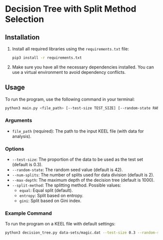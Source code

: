 # Decision Tree with Split Method Selection

## Installation

1. Install all required libraries using the `requirements.txt` file:

    ```bash
    pip3 install -r requirements.txt
    ```

2. Make sure you have all the necessary dependencies installed. You can use a virtual environment to avoid dependency conflicts.

## Usage

To run the program, use the following command in your terminal:

```bash
python3 main.py <file_path> [--test-size TEST_SIZE] [--random-state RANDOM_STATE] [--num-splits NUM_SPLITS] [--max-depth MAX_DEPTH] [--split-method SPLIT_METHOD]
```

### Arguments

* `file_path` (required): The path to the input KEEL file (with data for analysis).

### Options

* `--test-size`: The proportion of the data to be used as the test set (default is 0.3).
* `--random-state`: The random seed value (default is 42).
* `--num-splits`: The number of splits used for data division (default is 2).
* `--max-depth`: The maximum depth of the decision tree (default is 1000).
* `--split-method`: The splitting method. Possible values:
    * `equal`: Equal split (default).
    * `entropy`: Split based on entropy.
    * `gini`: Split based on Gini index.

### Example Command

To run the program on a KEEL file with default settings:

```bash
python3 decision_tree.py data-sets/magic.dat --test-size 0.3 --random-state 42 --num-splits 3 --max-depth 4
```
